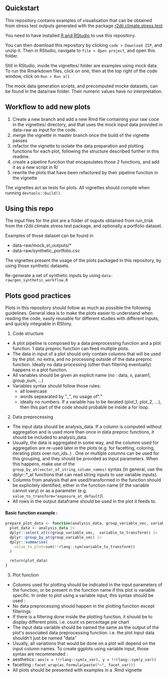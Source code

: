 ## Quickstart

This repository contains examples of visualisation that can be obtained from stress test outputs generated with the package [r2dii.climate.stress.test](https://github.com/2DegreesInvesting/r2dii.climate.stress.test)

You need to have installed [R and RStudio](https://posit.co/download/rstudio-desktop/)  to use this repository.

You can then download this repository by clicking `code > Download ZIP`, and unzip it. Then in RStudio, navigate to `file > Open project`, and open this folder.

Still in RStudio, inside the vignettes/ folder are examples using mock data. To run the Rmarkdown files, click on one, then at the top right of the code window, click on `Run > Run all` 

The mock data generation scripts, and precomputed mocke datasets, can be found in the data/raw folder. Their numeric values have no interpretation.

## Workflow to add new plots 

1. Create a new branch and add a new Rmd file containing your raw coce in the vignettes/ directory, and that uses the mock input data provided in data-raw as input for the code.
2. merge the vignette in master branch once the build of the vignette passes
3. refactor the vignette to isolate the data preparation and plotting functions for each plot, following the structure described further in this readme.
4. create a pipeline function that encapsulates those 2 functions, and add it as a new script in R/
5. rewrite the plots that have been refactored by their pipeline function in the vignette 

The vignettes act as tests for plots. All vignettes should compile when running `devtools::build()`.

## Using this repo

The input files for the plot are a folder of ouputs obtained from run_trisk from the r2dii.climate.stress.test package, and optionally a portfolio dataset.

Examples of those dataset can be found in 
- data-raw/mock_st_outputs/*
- data-raw/synthetic_portfolio.csv

The vignettes present the usage of the plots packaged in this repository, by using those synthetic datasets.

Re-generate a set of synthetic inputs by using `data-raw/gen_synthetic_workflow.R`


## Plots good practices

Plots in this repository should follow as much as possible the following guidelines. General idea is to make the plots easier to understand when reading the code, easily reusable for different studies with different inputs, and quickly integrable in RShiny.

1.  Code structure

-   A plot pipeline is composed by a data preprocessing function and a plot function. 1 data preproc function can feed multiple plots.
-   The data in input of a plot should only contain columns that will be used by the plot. no extra, and no processing outside of the data preproc function. Ideally no data processing (other than filtering eventually) happens in a plot function.
-   All variables should be given an explicit name (no : data, x, param1, group_sum, ...)
-   Variables syntax should follow those rules:
    -   all lowercase
    -   words sepearated by "\_", no usage of"."
    -   ideally no numbers. If a variable has to be iterated (plot_1, plot_2, ...), then this part of the code should probable be inside a for loop.

2.  Data preprocessing

-   The input data should be analysis_data. If a column is computed without aggregation and is used more than once in data preproc functions, it should be included to analysis_data.
-   Usually, the data is aggregated in some way, and the columns used for aggregation are re-used later in the plots (e.g. for facetting, coloring, iterating plots over run_ids..) . One or multiple columns can be used for this grouping, and they should be provided as input parameters. When this happens, make use of the `group_by_at(vector_of_string_column_names)` syntax (in general, use the dplyr::\*\_at functions that can read string inputs to use variable inputs).
-   Columns from analysis that are used/transformed in the function should be explicitely identified, either in the function name (if the variable cannot vary) or as a parameter (e.g. `value_to_transform="exposure_at_default`)\
-   All rows in the output dataframe should be used in the plot it feeds to.

#### Basic function example :

``` r
prepare_plot_data <- function(analysis_data, group_variable_vec, variable_to_transform){
  plot_data <- analysis_data |>
  dplyr::select_at(c(group_variable_vec,  variable_to_transform)) |>
  dplyr::group_by_at(group_variable_vec) |>
  dplyr::summarise(
    value_to_plot=sum(!!rlang::sym(variable_to_transform))
  )
  
  return(plot_data)
}
```

3.  Plot function

-   Columns used for plotting should be indicated in the input parameters of the function, or be present in the function name if this plot is variable specific. In order to plot using a variable input, this syntax should be used :
-   No data preprocessing should happen in the plotting function except filterings
-   If there is a filtering done inside the plotting function, it should be to display different plots. i.e. count vs percentage pie chart
-   The input data variable should be named the same as the output of the plot's associated data preprocessing function. i.e. the plot input data shouldn't just be named "data"
-   Usually, all variations that would be done on a plot will depend on the input column names. To create ggplots using variable input, those syntax are recommended :
-   aesthetics : `aes(x = !!rlang::sym(x_var), y = !!rlang::sym(y_var))`
-   facetting : `facet_wrap(as.formula(paste("~", facet_var)))`
-   All plots should be presented with examples in a .Rmd vignette
